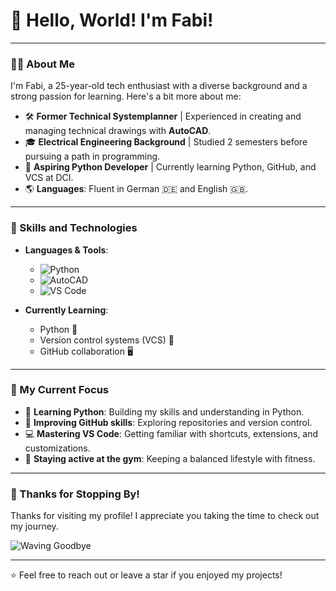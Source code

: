 # 👋 Hello, World! I'm Fabi!

---

### 👨‍💻 About Me
I'm Fabi, a 25-year-old tech enthusiast with a diverse background and a strong passion for learning. Here's a bit more about me:

- 🛠️ **Former Technical Systemplanner** | Experienced in creating and managing technical drawings with **AutoCAD**.
- 🎓 **Electrical Engineering Background** | Studied 2 semesters before pursuing a path in programming.
- 🐍 **Aspiring Python Developer** | Currently learning Python, GitHub, and VCS at DCI.
- 🌎 **Languages**: Fluent in German 🇩🇪 and English 🇬🇧.

---

### 💼 Skills and Technologies
- **Languages & Tools**:
  - ![Python](https://img.shields.io/badge/-Python-3776AB?logo=python&logoColor=white&style=flat-square)
  - ![AutoCAD](https://img.shields.io/badge/-AutoCAD-D22128?logo=autodesk&logoColor=white&style=flat-square)
  - ![VS Code](https://img.shields.io/badge/-VS%20Code-007ACC?logo=visual-studio-code&logoColor=white&style=flat-square)

- **Currently Learning**:
  - Python 🐍
  - Version control systems (VCS) 📁
  - GitHub collaboration 🖥️

---

### 🌱 My Current Focus
- 🐍 **Learning Python**: Building my skills and understanding in Python.
- 🔄 **Improving GitHub skills**: Exploring repositories and version control.
- 💻 **Mastering VS Code**: Getting familiar with shortcuts, extensions, and customizations.
- 💪 **Staying active at the gym**: Keeping a balanced lifestyle with fitness.

---

### 🙏 Thanks for Stopping By!
Thanks for visiting my profile! I appreciate you taking the time to check out my journey. 

![Waving Goodbye](https://media3.giphy.com/media/v1.Y2lkPTc5MGI3NjExeDZmMHVlcjY0OXg0cTUwa2pjanM1azIzNzF5Y3l6bXZrcGVhNzNpbiZlcD12MV9pbnRlcm5hbF9naWZfYnlfaWQmY3Q9Zw/HsqHkz0dARcO2eHGig/giphy.webp)

---

⭐️ Feel free to reach out or leave a star if you enjoyed my projects!

